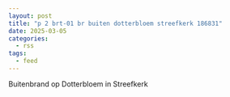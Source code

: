 ```yaml
---
layout: post
title: "p 2 brt-01 br buiten dotterbloem streefkerk 186831"
date: 2025-03-05
categories: 
  - rss
tags: 
  - feed
---
```


Buitenbrand op Dotterbloem in Streefkerk
